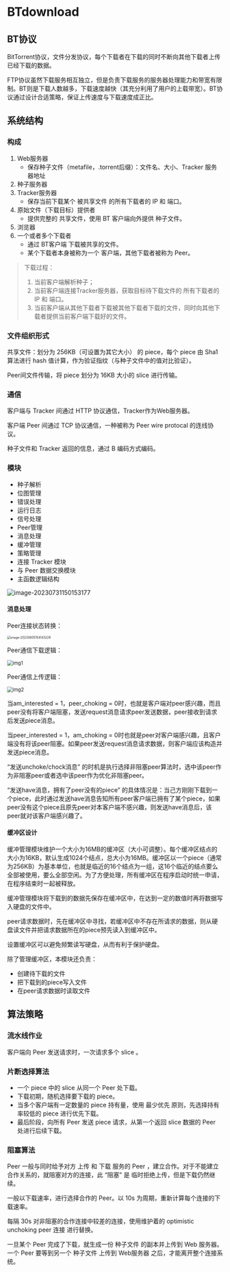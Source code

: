 # BTdownload

## BT协议

BitTorrent协议，文件分发协议，每个下载者在下载的同时不断向其他下载者上传已经下载的数据。

FTP协议虽然下载服务相互独立，但是负责下载服务的服务器处理能力和带宽有限制。BT则是下载人数越多，下载速度越快（其充分利用了用户的上载带宽）。BT协议通过设计合适策略，保证上传速度与下载速度成正比。

## 系统结构

### 构成

1. Web服务器
   - 保存种子文件（metafile，.torrent后缀）：文件名、大小、Tracker 服务器地址
2. 种子服务器
3. Tracker服务器
   - 保存当前下载某个 被共享文件 的所有下载者的 IP 和 端口。
4. 原始文件（下载目标）提供者
   - 提供完整的 共享文件，使用 BT 客户端向外提供 种子文件。
5. 浏览器
6. 一个或者多个下载者
   - 通过 BT客户端 下载被共享的文件。
   - 某个下载者本身被称为一个 客户端，其他下载者被称为 Peer。

> 下载过程：
>
> 	1. 当前客户端解析种子；
> 	1. 当前客户端连接Tracker服务器，获取目标待下载文件的 所有下载者的IP 和 端口。
> 	1. 当前客户端从其他下载者下载被其他下载者下载的文件，同时向其他下载者提供当前客户端下载好的文件。

### 文件组织形式

共享文件：划分为 256KB（可设置为其它大小） 的 piece，每个 piece 由 Sha1 算法进行 hash 值计算，作为验证指纹（与种子文件中的值对比验证）。

Peer间文件传输，将 piece 划分为 16KB 大小的 slice 进行传输。



### 通信

客户端与 Tracker 间通过 HTTP 协议通信，Tracker作为Web服务器。

客户端 Peer 间通过 TCP 协议通信，一种被称为 Peer wire protocal 的连线协议。

种子文件和 Tracker 返回的信息，通过 B 编码方式编码。



### 模块

- 种子解析
- 位图管理
- 错误处理
- 运行日志
- 信号处理
- Peer管理
- 消息处理
- 缓冲管理
- 策略管理
- 连接 Tracker 模块
- 与 Peer 数据交换模块
- 主函数逻辑结构

![image-20230731150153177](images/README/image-20230731150153177.png)



#### 消息处理

Peer连接状态转换：

<img src="images/README/image-20230805154143229.png" alt="image-20230805154143229" style="zoom:50%;" />

Peer通信下载逻辑：

<img src="images/README/wps1.png" alt="img1" style="zoom:80%;" />

Peer通信上传逻辑：

<img src="images/README/wps2.png" alt="img2" style="zoom:80%;" />

当am_interested = 1，peer_choking = 0时，也就是客户端对peer感兴趣，而且peer没有将客户端阻塞，发送request消息请求peer发送数据，peer接收到请求后发送piece消息。

当peer_interested = 1，am_choking = 0时也就是peer对客户端感兴趣，且客户端没有将该peer阻塞。如果peer发送request消息请求数据，则客户端应该构造并发送piece消息。

“发送unchoke/chock消息” 的时机是执行选择非阻塞peer算法时，选中该peer作为非阻塞peer或者选中该peer作为优化非阻塞peer。

“发送have消息，拥有了peer没有的piece” 的具体情况是：当己方刚刚下载到一个piece，此时通过发送have消息告知所有peer客户端已拥有了某个piece，如果peer没有这个piece且原先peer对本客户端不感兴趣，则发送have消息后，该peer就对该客户端感兴趣了。



#### 缓冲区设计

缓冲管理模块维护一个大小为16MB的缓冲区（大小可调整）。每个缓冲区结点的大小为16KB，默认生成1024个结点，总大小为16MB。缓冲区以一个piece（通常为256KB）为基本单位，也就是临近的16个结点为一组，这16个临近的结点要么全部被使用，要么全部空闲。为了方便处理，所有缓冲区在程序启动时统一申请，在程序结束时一起被释放。

缓冲管理模块将下载到的数据先保存在缓冲区中，在达到一定的数值时再将数据写入硬盘的文件中。

peer请求数据时，先在缓冲区中寻找，若缓冲区中不存在所请求的数据，则从硬盘读文件并把请求数据所在的piece预先读入到缓冲区中。

设置缓冲区可以避免频繁读写硬盘，从而有利于保护硬盘。

除了管理缓冲区，本模块还负责：

- 创建待下载的文件
- 把下载到的piece写入文件
- 在peer请求数据时读取文件



## 算法策略

### 流水线作业

客户端向 Peer 发送请求时，一次请求多个 slice 。

### 片断选择算法

- 一个 piece 中的 slice 从同一个 Peer 处下载。
- 下载初期，随机选择要下载的 piece。
- 当多个客户端有一定数量的 piece 持有量，使用 最少优先 原则，先选择持有率较低的 piece 进行优先下载。
- 最后阶段，向所有 Peer 发送 piece 请求，从第一个返回 slice 数据的 Peer 处进行后续下载。

### 阻塞算法

Peer 一般与同时给予对方 上传 和 下载 服务的 Peer ，建立合作。对于不能建立合作关系的，就阻塞对方的连接，此 “阻塞” 是 临时拒绝上传，但是下载仍然继续。

一般以下载速率，进行选择合作的 Peer。以 10s 为周期，重新计算每个连接的下载速率。

每隔 30s 对非阻塞的合作连接中较差的连接，使用维护着的 optimistic unchoking peer 连接 进行替换。

一旦某个 Peer 完成了下载，就生成一份 种子文件 的副本并上传到 Web 服务器。一个 Peer 要等到另一个 种子文件 上传到 Web服务器 之后，才能离开整个连接系统。



